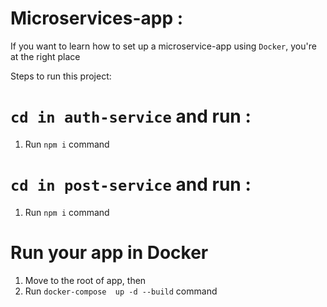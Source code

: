 
# Microservices-app :

If you want to learn how to set up a microservice-app using `Docker`, you're at the right place

Steps to run this project:

# `cd in auth-service` and run :

1. Run `npm i` command


# `cd in post-service` and run :

1. Run `npm i` command

# Run your app in Docker

1. Move to the root of app, then 
2. Run `docker-compose  up -d --build` command


